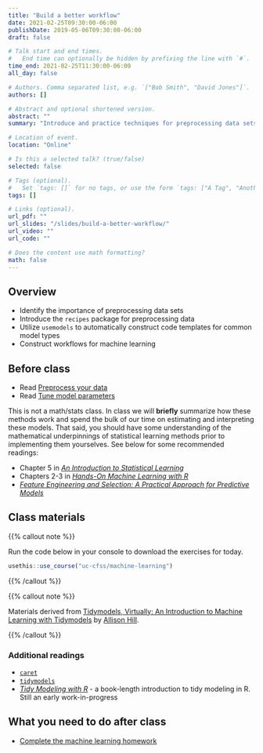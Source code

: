 ```yaml
---
title: "Build a better workflow"
date: 2021-02-25T09:30:00-06:00
publishDate: 2019-05-06T09:30:00-06:00
draft: false

# Talk start and end times.
#   End time can optionally be hidden by prefixing the line with `#`.
time_end: 2021-02-25T11:30:00-06:00
all_day: false

# Authors. Comma separated list, e.g. `["Bob Smith", "David Jones"]`.
authors: []

# Abstract and optional shortened version.
abstract: ""
summary: "Introduce and practice techniques for preprocessing data sets and developing model workflows using the `tidymodels` framework."

# Location of event.
location: "Online"

# Is this a selected talk? (true/false)
selected: false

# Tags (optional).
#   Set `tags: []` for no tags, or use the form `tags: ["A Tag", "Another Tag"]` for one or more tags.
tags: []

# Links (optional).
url_pdf: ""
url_slides: "/slides/build-a-better-workflow/"
url_video: ""
url_code: ""

# Does the content use math formatting?
math: false
---
```




## Overview

* Identify the importance of preprocessing data sets
* Introduce the `recipes` package for preprocessing data
* Utilize `usemodels` to automatically construct code templates for common model types
* Construct workflows for machine learning

## Before class

* Read [Preprocess your data](/notes/preprocess/)
* Read [Tune model parameters](/notes/tune-models/)

This is not a math/stats class. In class we will **briefly** summarize how these methods work and spend the bulk of our time on estimating and interpreting these models. That said, you should have some understanding of the mathematical underpinnings of statistical learning methods prior to implementing them yourselves. See below for some recommended readings:

* Chapter 5 in [*An Introduction to Statistical Learning*](http://link.springer.com.proxy.uchicago.edu/book/10.1007%2F978-1-4614-7138-7)
* Chapters 2-3 in [*Hands-On Machine Learning with R*](https://bradleyboehmke.github.io/HOML/)
* [*Feature Engineering and Selection: A Practical Approach for Predictive Models*](http://www.feat.engineering/)

## Class materials

{{% callout note %}}

Run the code below in your console to download the exercises for today.

```r
usethis::use_course("uc-cfss/machine-learning")
```

{{% /callout %}}

{{% callout note %}}

Materials derived from [Tidymodels, Virtually: An Introduction to Machine Learning with Tidymodels](https://tmv.netlify.app/site/) by [Allison Hill](https://alison.rbind.io/).

{{% /callout %}}

### Additional readings

* [`caret`](https://topepo.github.io/caret/) 
* [`tidymodels`](https://www.tidymodels.org/start/)
* [*Tidy Modeling with R*](https://www.tmwr.org/) - a book-length introduction to tidy modeling in R. Still an early work-in-progress

## What you need to do after class

* [Complete the machine learning homework](/homework/machine-learning/)
